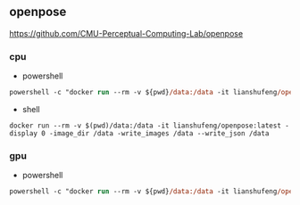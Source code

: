 
## openpose
https://github.com/CMU-Perceptual-Computing-Lab/openpose



### cpu
- powershell
````ps
powershell -c "docker run --rm -v ${pwd}/data:/data -it lianshufeng/openpose:latest -display 0 -image_dir /data -write_images /data --write_json /data"
````


- shell
````shell
docker run --rm -v $(pwd)/data:/data -it lianshufeng/openpose:latest -display 0 -image_dir /data -write_images /data --write_json /data 
````


### gpu

- powershell
````ps
powershell -c "docker run --rm -v ${pwd}/data:/data -it lianshufeng/openpose:gpu -display 0 -image_dir /data -write_images /data --write_json /data"
````